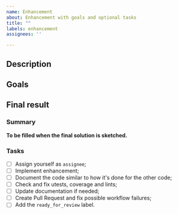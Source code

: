 ```yaml
---
name: Enhancement
about: Enhancement with goals and optional tasks
title: ""
labels: enhancement
assignees: ''

---
```


## Description
<!-- provide a description of the enhancement -->

## Goals
<!-- describe the goals you want to achieve with this enhancement -->

## Final result
<!-- Before filling in the final result, summarize the use-case and/or workflow in a comment and discuss it with the committers -->

### Summary

**To be filled when the final solution is sketched.**

### Tasks

- [ ] Assign yourself as `assignee`;
- [ ] Implement enhancement;
- [ ] Document the code similar to how it's done for the other code;
- [ ] Check and fix utests, coverage and lints; <!-- Check run_checks.py for how to run each tool -->
- [ ] Update documentation if needed; <!-- docs/source for the pages and objects in the scripts, docs/Makefile for generating and viewing the documentation -->
- [ ] Create Pull Request and fix possible workflow failures;
- [ ] Add the `ready_for_review` label.
